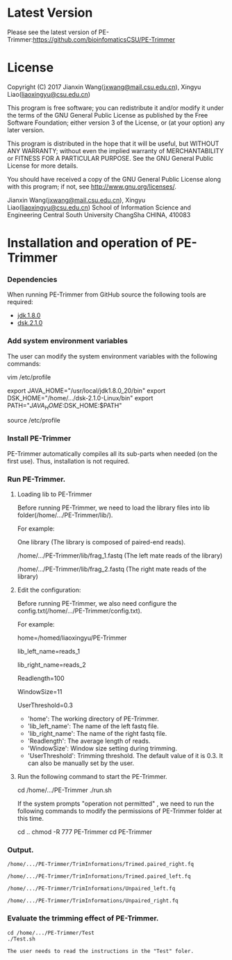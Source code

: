 Latest Version
==============
Please see the latest version of PE-Trimmer:https://github.com/bioinfomaticsCSU/PE-Trimmer


License
=======

Copyright (C) 2017 Jianxin Wang(jxwang@mail.csu.edu.cn), Xingyu Liao(liaoxingyu@csu.edu.cn)

This program is free software; you can redistribute it and/or
modify it under the terms of the GNU General Public License
as published by the Free Software Foundation; either version 3
of the License, or (at your option) any later version.

This program is distributed in the hope that it will be useful,
but WITHOUT ANY WARRANTY; without even the implied warranty of
MERCHANTABILITY or FITNESS FOR A PARTICULAR PURPOSE.  See the
GNU General Public License for more details.

You should have received a copy of the GNU General Public License
along with this program; if not, see <http://www.gnu.org/licenses/>.

Jianxin Wang(jxwang@mail.csu.edu.cn), Xingyu Liao(liaoxingyu@csu.edu.cn)
School of Information Science and Engineering
Central South University
ChangSha
CHINA, 410083


Installation and operation of PE-Trimmer 
==================================

### Dependencies

When running PE-Trimmer from GitHub source the following tools are
required:
* [jdk.1.8.0](http://www.oracle.com/technetwork/java/javase/downloads/index.html)
* [dsk.2.1.0](http://minia.genouest.org/dsk/)

### Add system environment variables
The user can modify the system environment variables with the following commands:

vim /etc/profile

export JAVA_HOME="/usr/local/jdk1.8.0_20/bin"
export DSK_HOME="/home/.../dsk-2.1.0-Linux/bin"
export PATH="$JAVA_HOME:$DSK_HOME:$PATH"

source /etc/profile
 
### Install PE-Trimmer

PE-Trimmer automatically compiles all its sub-parts when needed (on the first use). 
Thus, installation is not required.

### Run PE-Trimmer.

1) Loading lib to PE-Trimmer
    
	Before running PE-Trimmer, we need to load the library files into lib folder(/home/.../PE-Trimmer/lib/).
	
	For example:
	
	One library (The library is composed of paired-end reads).
	
	/home/.../PE-Trimmer/lib/frag_1.fastq (The left mate reads of the library)
	
	/home/.../PE-Trimmer/lib/frag_2.fastq (The right mate reads of the library)
	
2) Edit the configuration:
    
	Before running PE-Trimmer, we also need configure the config.txt(/home/.../PE-Trimmer/config.txt).
    
	For example:
    
    home=/homed/liaoxingyu/PE-Trimmer
    
	lib_left_name=reads_1
    
	lib_right_name=reads_2
    
	Readlength=100
    
	WindowSize=11
    
	UserThreshold=0.3
	
	* 'home': The working directory of PE-Trimmer.
	* 'lib_left_name': The name of the left fastq file.
	* 'lib_right_name': The name of the right fastq file.
	* 'Readlength': The average length of reads.
	* 'WindowSize':  Window size setting during trimming. 
	* 'UserThreshold': Trimming threshold. The default value of it is 0.3. It can also be manually set by the user.
    
3) Run the following command to start the PE-Trimmer.
     
	cd /home/.../PE-Trimmer
	./run.sh
    
	If the system prompts "operation not permitted" , we need to run the following commands to modify the permissions of PE-Trimmer folder at this time.
    
	cd ..
	chmod -R 777  PE-Trimmer
	cd PE-Trimmer

### Output.
    
    /home/.../PE-Trimmer/TrimInformations/Trimed.paired_right.fq
	
	/home/.../PE-Trimmer/TrimInformations/Trimed.paired_left.fq

    /home/.../PE-Trimmer/TrimInformations/Unpaired_left.fq
	
	/home/.../PE-Trimmer/TrimInformations/Unpaired_right.fq

### Evaluate the trimming effect of PE-Trimmer.
   	
	cd /home/.../PE-Trimmer/Test
	./Test.sh
    
	The user needs to read the instructions in the "Test" foler.
